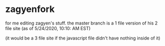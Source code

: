 # zagyenfork
for me editing zagyen's stuff. the master branch is a 1 file version of his 2 file site (as of 5/24/2020, 10:10: AM EST)

(it would be a 3 file site if the javascript file didn't have nothing inside of it)
